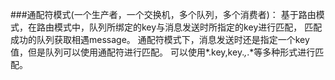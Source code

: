 ###通配符模式(一个生产者，一个交换机，多个队列，多个消费者)：
    基于路由模式，在路由模式中，队列所绑定的key与消息发送时所指定的key进行匹配，
    匹配成功的队列获取相遇message。
    通配符模式下，消息发送时还是指定一个key值，但是队列可以使用通配符进行匹配。
    可以使用*.key,key.*,*.*等多种形式进行匹配。
